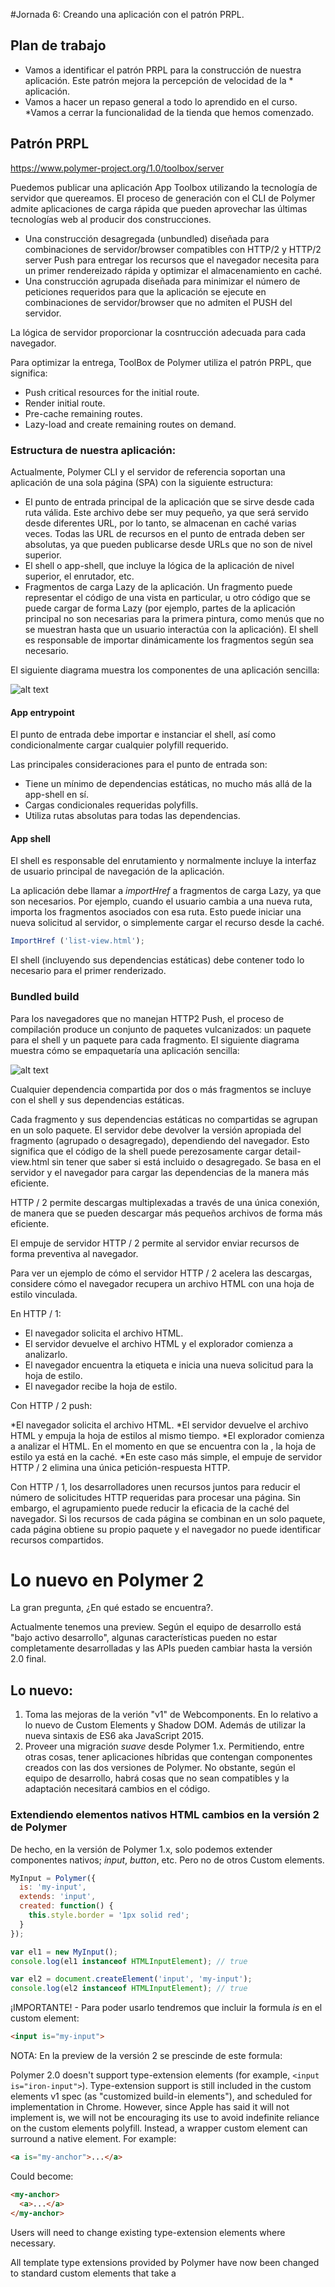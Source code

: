 #Jornada 6: Creando una aplicación con el patrón PRPL.

## Plan de trabajo

* Vamos a identificar el patrón PRPL para la construcción de nuestra aplicación. Este patrón mejora la percepción de velocidad de la * aplicación.
* Vamos a hacer un repaso general a todo lo aprendido en el curso.
*Vamos a cerrar la funcionalidad de la tienda que hemos comenzado.

## Patrón PRPL

https://www.polymer-project.org/1.0/toolbox/server

Puedemos publicar una aplicación App Toolbox utilizando la tecnología de servidor que quereamos. El proceso de generación con el  CLI de Polymer admite aplicaciones de carga rápida que pueden aprovechar las últimas tecnologías web al producir dos construcciones.

* Una construcción desagregada (unbundled) diseñada para combinaciones de servidor/browser compatibles con HTTP/2 y HTTP/2 server Push para entregar los recursos que el navegador necesita para un primer rendereizado rápida y optimizar el almacenamiento en caché.
* Una construcción agrupada diseñada para minimizar el número de peticiones requeridos para que la aplicación se ejecute en combinaciones de servidor/browser que no admiten el PUSH del servidor.

La lógica de servidor proporcionar la cosntrucción adecuada para cada navegador.

Para optimizar la entrega, ToolBox de Polymer utiliza el patrón PRPL, que significa:

* Push critical resources for the initial route.
* Render initial route.
* Pre-cache remaining routes.
* Lazy-load and create remaining routes on demand.

### Estructura de nuestra aplicación:

Actualmente, Polymer CLI y el servidor de referencia soportan una aplicación de una sola página (SPA) con la siguiente estructura:

* El punto de entrada principal de la aplicación que se sirve desde cada ruta válida. Este archivo debe ser muy pequeño, ya que será servido desde diferentes URL, por lo tanto, se almacenan en caché varias veces. Todas las URL de recursos en el punto de entrada deben ser absolutas, ya que pueden publicarse desde URLs que no son de nivel superior.
* El shell o app-shell, que incluye la lógica de la aplicación de nivel superior, el enrutador, etc.
* Fragmentos de carga Lazy de la aplicación. Un fragmento puede representar el código de una vista en particular, u otro código que se puede cargar de forma Lazy (por ejemplo, partes de la aplicación principal no son necesarias para la primera pintura, como menús que no se muestran hasta que un usuario interactúa con la aplicación). El shell es responsable de importar dinámicamente los fragmentos según sea necesario.

El siguiente diagrama muestra los componentes de una aplicación sencilla:

![alt text](./resources/app-build-components.png "Estructura de aplicación")

#### App entrypoint

El punto de entrada debe importar e instanciar el shell, así como condicionalmente cargar cualquier polyfill requerido.

Las principales consideraciones para el punto de entrada son:

* Tiene un mínimo de dependencias estáticas, no mucho más allá de la app-shell en sí.
* Cargas condicionales requeridas polyfills.
* Utiliza rutas absolutas para todas las dependencias.

#### App shell

El shell es responsable del enrutamiento y normalmente incluye la interfaz de usuario principal de navegación de la aplicación.

La aplicación debe llamar a *importHref* a fragmentos de carga Lazy, ya que son necesarios. Por ejemplo, cuando el usuario cambia a una nueva ruta, importa los fragmentos asociados con esa ruta. Esto puede iniciar una nueva solicitud al servidor, o simplemente cargar el recurso desde la caché.

```javascript
ImportHref ('list-view.html');
```

El shell (incluyendo sus dependencias estáticas) debe contener todo lo necesario para el primer renderizado.

### Bundled build

Para los navegadores que no manejan HTTP2 Push, el proceso de compilación produce un conjunto de paquetes vulcanizados: un paquete para el shell y un paquete para cada fragmento. El siguiente diagrama muestra cómo se empaquetaría una aplicación sencilla:

![alt text](./resources/app-build-bundles.png "Estructura de aplicación")

Cualquier dependencia compartida por dos o más fragmentos se incluye con el shell y sus dependencias estáticas.

Cada fragmento y sus dependencias estáticas no compartidas se agrupan en un solo paquete. El servidor debe devolver la versión apropiada del fragmento (agrupado o desagregado), dependiendo del navegador. Esto significa que el código de la shell puede perezosamente cargar detail-view.html sin tener que saber si está incluido o desagregado. Se basa en el servidor y el navegador para cargar las dependencias de la manera más eficiente.

HTTP / 2 permite descargas multiplexadas a través de una única conexión, de manera que se pueden descargar más pequeños archivos de forma más eficiente.

El empuje de servidor HTTP / 2 permite al servidor enviar recursos de forma preventiva al navegador.

Para ver un ejemplo de cómo el servidor HTTP / 2 acelera las descargas, considere cómo el navegador recupera un archivo HTML con una hoja de estilo vinculada.

En HTTP / 1:

* El navegador solicita el archivo HTML.
* El servidor devuelve el archivo HTML y el explorador comienza a analizarlo.
* El navegador encuentra la etiqueta <link rel = "stylesheet"> e inicia una nueva solicitud para la hoja de estilo.
* El navegador recibe la hoja de estilo.

Con HTTP / 2 push:

*El navegador solicita el archivo HTML.
*El servidor devuelve el archivo HTML y empuja la hoja de estilos al mismo tiempo.
*El explorador comienza a analizar el HTML. En el momento en que se encuentra con la <link rel = "stylesheet">, la hoja de estilo ya está en la caché.
*En este caso más simple, el empuje de servidor HTTP / 2 elimina una única petición-respuesta HTTP.

Con HTTP / 1, los desarrolladores unen recursos juntos para reducir el número de solicitudes HTTP requeridas para procesar una página. Sin embargo, el agrupamiento puede reducir la eficacia de la caché del navegador. Si los recursos de cada página se combinan en un solo paquete, cada página obtiene su propio paquete y el navegador no puede identificar recursos compartidos.

# Lo nuevo en Polymer 2

La gran pregunta, ¿En qué estado se encuentra?.

Actualmente tenemos una preview. Según el equipo de desarrollo está "bajo activo desarrollo", algunas características pueden no estar completamente desarrolladas y las APIs pueden cambiar hasta la versión 2.0 final.

## Lo nuevo:

1. Toma las mejoras de la verión "v1" de Webcomponents. En lo relativo a lo nuevo de Custom Elements y Shadow DOM. Además de utilizar la nueva sintaxis de  ES6 aka JavaScript 2015.
2. Proveer una migración *suave* desde Polymer 1.x. Permitiendo, entre otras cosas, tener aplicaciones híbridas que contengan componentes creados con las dos versiones de Polymer. No obstante, según el equipo de desarrollo, habrá cosas que no sean compatibles y la adaptación necesitará cambios en el código.

### Extendiendo elementos nativos HTML cambios en la versión 2 de Polymer

De hecho, en la versión de Polymer 1.x, solo podemos extender componentes nativos; *input*, *button*, etc. Pero no de otros Custom elements.

```javascript
MyInput = Polymer({
  is: 'my-input',
  extends: 'input',
  created: function() {
    this.style.border = '1px solid red';
  }
});

var el1 = new MyInput();
console.log(el1 instanceof HTMLInputElement); // true

var el2 = document.createElement('input', 'my-input');
console.log(el2 instanceof HTMLInputElement); // true
```

¡IMPORTANTE! - Para poder usarlo tendremos que incluir la formula *is* en el custom element:

```html
<input is="my-input">
```

NOTA: En la preview de la versión 2 se prescinde de este formula:

Polymer 2.0 doesn't support type-extension elements (for example, ```<input is="iron-input">```). Type-extension support is still included in the custom elements v1 spec (as "customized build-in elements"), and scheduled for implementation in Chrome. However, since Apple has said it will not implement is, we will not be encouraging its use to avoid indefinite reliance on the custom elements polyfill. Instead, a wrapper custom element can surround a native element. For example:

```html
<a is="my-anchor">...</a>
```

Could become:

```html
<my-anchor>
  <a>...</a>
</my-anchor>
```
Users will need to change existing type-extension elements where necessary.

All template type extensions provided by Polymer have now been changed to standard custom elements that take a <template> in their light DOM. For example:

```html
<template is="dom-repeat" items="{{items}}">...</template>
```

Becomes:

```html
<dom-repeat items="{{items}}">
  <template>...</template>
</dom-repeat>
```

# Lo nuevo de Shadow DOM v1.

Fuente: https://hayato.io/2016/shadowdomv1/

## Creación del Shadow root

Se crea con *attachShadow()* en vez de *createShadowRoot* y es obligatorio especificar el *modo*. *Closed* no está recomendado. 

### Antes (v0)

```javascript
let e = document.createElement('div');
let shadowRoot = e.createShadowRoot();
```

### Ahora (v1)

```javascript
let e = document.createElement('div');
let shadowRoot = e.attachShadow({ mode: 'open' });
```

## Posibilidad de multiples Shadow Roots ya no es posible.

Ya no se permite tener varios shadow roots dentro de un mismo webcomponent.

### Antes (v0)

```javascript
let e = document.createElement('div');
let olderShadowRoot = e.createShadowRoot();
let youngerShadowRoot = e.createShadowRoot();
```

### Ahora (v1)

```javascript
let e = document.createElement('div');
let shadowRoot = e.attachShadow({ mode: 'open' });
// let another = e.attachShadow({ mode: 'open' });  // Error.
```

## Shadow root cerrado

### Antes (v0)

El Shadow Root es abierto.

### Ahora (v1)

Podemos elegir el modo de accesibilidad del Shadow Root:

```javascript
let e = document.createElement('div');
let shadowRoot = e.attachShadow({ mode: 'open' });
console.assert(e.shadowRoot == shadowRoot);  // It's okay. shadowHost.shadowRoot returns a shadow root if it is open.let e = document.createElement('div');
let shadowRoot = e.attachShadow({ mode: 'open' });
console.assert(e.shadowRoot == shadowRoot);  // It's okay. shadowHost.shadowRoot returns a shadow root if it is open. 
```

```javascript
let e = document.createElement('div');
let shadowRoot = e.attachShadow({mode: 'closed'});
console.assert(e.shadowRoot == null);  // shadowHost.shadowRoot does not return the shadow root if it is closed.
```

Shadow DOM no es un mecanismo de seguridad. No utilices Shadow DOM si quieres seguridad. Nada impide que Element.prototype.attachShadow sea manipulado.

## Elementos que pueden ser un Shadow Host

### Antes (v0)

Teoricamente cualquier elemento puede ser un Shadow Host:

```javascript
let shadowRoot1 = document.createElement('div').createShadowRoot();
let shadowRoot2 = document.createElement('input').createShadowRoot();  // Should be okay.
```

### Ahora (v1)

Solo un número limitado de elementos pueden ser Shadow Host. https://dom.spec.whatwg.org/#dom-element-attachshadow

* article
* aside 
* blockquote
* body 
* div
* footer
* h1
* h2
* h3
* h4
* h5
* h6
* header
* main
* nav
* p
* section
* span

```javascript
let shadowRoot = document.createElement('div').attachShadow({ mode: 'open' });
// document.createElement('input').attachShadow({ mode: 'open' });  // Error. `<input>` can not be a shadow host.
```

## Puntos de inserción

### Antes (v0)

Se usaba ```<content>``` 

```html
<!-- Top level HTML -->
<my-host>
  <my-child id=c1 class=foo></my-child>
  <my-child id=c2></my-child>
  <my-child id=c3></my-child>
</my-host>

<!-- <my-host>'s shadow tree -->
<div>
  <content id=i1 select=".foo"></content>
  <content id=i2 select="my-child"></content>
  <content id=i3></content>
</div>
```

### Ahora (v1)

Se ha deprecado la etiqueta ```<content>``` en favor de la etiqueta ```<slot>```.

```html
<!-- Top level HTML -->
<my-host>
  <my-child id=c1 slot=slot1></my-child>
  <my-child id=c2 slot=slot2></my-child>
  <my-child id=c3></my-child>
</my-host>

<!-- <my-host>'s shadow tree: -->
<div>
  <slot id=s1 name=slot1></slot>
  <slot id=s2 name=slot2></slot>
  <slot id=s3></slot>
</div>
```

## Eventos en reacción a cambios en el contenido

### Antes (v0)

No existian

### Ahora (v1)

Ahora se dispara el evento *slotchange* cuando se producen cambios en el DOM.

```html
<!-- Top level HTML -->
<my-host>
  <my-child id=c1 slot=s1></my-child>
</my-host>
<!-- <my-host>'s shadow tree -->
<slot id=i1 name=s1></slot>
```

```javascript
slot_i1.addEventListener('slotchange', (e) => {
    console.log('fired');
});
let c2 = document.createElement('div');
my_host.appendChild(c2);
c2.setAttribute('slot', 's1');
// slotchange event will be fired on slot, '<slot id=i1 name=s1>', at the end of a micro task.
```

## Aplicación de estilos para nodos distribuidos

### Antes (v0)
-

Era necesario el selector: *::content selector*

```html
<!-- Top level HTML -->
<my-host>
  <my-child id=c1 class=foo></my-child>
  <my-child id=c2></my-child>
  <my-child id=c3></my-child>
</my-host>
<!-- <my-host>'s shadow tree -->
<div>
  <content id=i1 select="my-child"></content>
</div>
<style>
  #i1::content .foo {
     color: red;
  }
</style>
```

*c1* se aplica el color rojo. 

### Ahora (v1)

Tenemos un nuevo selector ```::slotted (compound-selector)```.

```html
<!-- Top level HTML -->
<my-host>
  <my-child id=c1 slot=s1 class=foo></my-child>
  <my-child id=c2 slot=s1></my-child>
</my-host>
<!-- <my-host>'s shadow tree: -->
<div>
  <slot id=i1 name=s1></slot>
</div>
<style>
  #i1::slotted(.foo) {
     color: red;
  }
</style>
```

*c1* se aplica el color rojo. 

Al tratarse de un selector compuesto obligar a indicar un seudoselector o selector secundario y eso debería de ofrecer mejor rendimiento.

## Funciones renombradas

v0 | v1 |
--- | --- |
insertionPoint.getDistributedNodes() | slot.assignedNodes({flatten: true}) |
No equivalence | slot.assignedNodes() |
Element.getDestinationInsertionPoints() | Element.assignedSlot (The meaning is slightly different. It returns only the directly assigned slot.) |

## La MEGA pregunta.

En que estado de soporte está esto:

http://caniuse.com/#feat=shadowdomv1

# Lo nuevo de Custom Elements en v1

https://www.webreflection.co.uk/blog/2016/08/21/custom-elements-v1

Nueva llamada API para crear custom elements *customElements*.
Ya no tenemos como punto de entrada *document*. Se han creado 3 métodos para este objeto:

* customElements.define(name, Class[, options])
* customElements.whenDefined(name)
* customElements.get(name)

El segundo cambio es que los componentes se definen por clases, omitiendo completamente la definición del prototipo de estilo ES5 propuesto previamente, detallado y enrevesado.

El tercer cambio más relevante es que los métodos se nombran de manera diferente *attachedCallback* es ahora *connectedCallback*, detachedCallback es ahora disconnectedCallback,el *createCallback* es ahora el constructor.

## La MEGA pregunta.

En que estado de soporte está esto:

http://caniuse.com/#feat=custom-elementsv1
